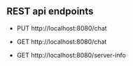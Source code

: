 
## REST api endpoints
* PUT http://localhost:8080/chat
* GET http://localhost:8080/chat

* GET http://localhost:8080/server-info
